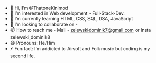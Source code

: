 - 👋 Hi, I’m @ThatoneKinimod
- 👀 I’m interested in Web development - Full-Stack-Dev.
- 🌱 I’m currently learning HTML, CSS, SQL, DSA, JavaScript
- 💞️ I’m looking to collaborate on -
- 📫 How to reach me - Mail - zelewskidominik7@gmail.com or Insta zelewski_dominik8
- 😄 Pronouns: He/Him
- ⚡ Fun fact: I'm addicted to Airsoft and Folk music but coding is my second life.

<!---
ThatoneKinimod/ThatoneKinimod is a ✨ special ✨ repository because its `README.md` (this file) appears on your GitHub profile.
You can click the Preview link to take a look at your changes.
--->
